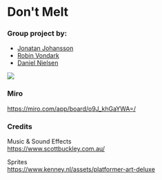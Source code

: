# Don't Melt

### Group project by:
- [Jonatan Johansson](https://github.com/smeas)
- [Robin Vondark](https://github.com/RobinVondrak)
- [Daniel Nielsen](https://github.com/danielalexandernielsen)

<img src="https://github.com/smeas/Dont-Melt/blob/master/dontmelt_screenshot.png?raw=true">


### Miro
https://miro.com/app/board/o9J_khGaYWA=/


### Credits
Music & Sound Effects  
https://www.scottbuckley.com.au/

Sprites  
https://www.kenney.nl/assets/platformer-art-deluxe
